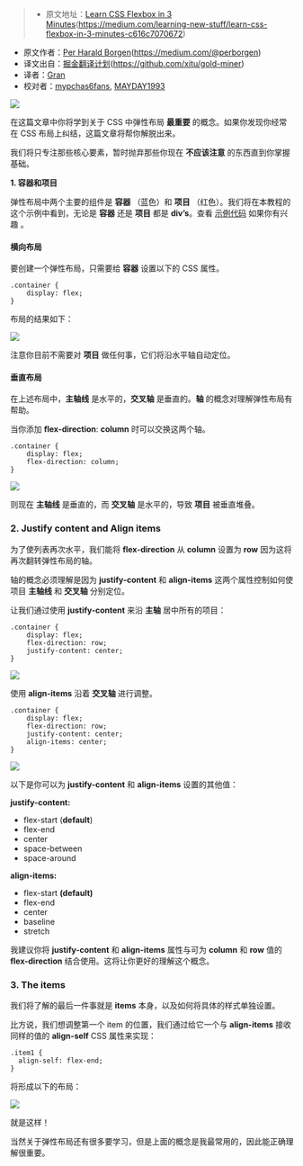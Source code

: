 > * 原文地址：[Learn CSS Flexbox in 3 Minutes]()(https://medium.com/learning-new-stuff/learn-css-flexbox-in-3-minutes-c616c7070672)
* 原文作者：[Per Harald Borgen]()(https://medium.com/@perborgen)
* 译文出自：[掘金翻译计划]()(https://github.com/xitu/gold-miner)
* 译者：[Gran](https://github.com/Graning)
* 校对者：[mypchas6fans](https://github.com/mypchas6fans), [MAYDAY1993](https://github.com/MAYDAY1993)

![](https://cdn-images-1.medium.com/max/800/1*baslR_nGORHYX4STOjhhpg.png)

在这篇文章中你将学到关于 CSS 中弹性布局 **最重要** 的概念。如果你发现你经常在 CSS 布局上纠结，这篇文章将帮你解脱出来。

我们将只专注那些核心要素，暂时抛弃那些你现在 **不应该注意** 的东西直到你掌握基础。

**1\. 容器和项目**

弹性布局中两个主要的组件是 **容器** （蓝色）和 **项目** （红色）。我们将在本教程的这个示例中看到，无论是 **容器** 还是 **项目** 都是  **div’s**。查看 [示例代码](https://github.com/perborgen/FlexboxTutorial) 如果你有兴趣 。

#### 横向布局

要创建一个弹性布局，只需要给 **容器** 设置以下的 CSS 属性。

    .container {
        display: flex;
    }

布局的结果如下：

![](https://cdn-images-1.medium.com/max/800/1*3zzvOetr1fjDrZKEEmo9dA.png)

注意你目前不需要对 **项目** 做任何事，它们将沿水平轴自动定位。

#### 垂直布局

在上述布局中，**主轴线** 是水平的，**交叉轴** 是垂直的。**轴** 的概念对理解弹性布局有帮助。

当你添加 **flex-direction**: **column** 时可以交换这两个轴。

    .container {
        display: flex;
        flex-direction: column;
    }




![](https://cdn-images-1.medium.com/max/800/1\*yPT-82-JPYk8b2Rh\_3K6sQ.png)


则现在 **主轴线** 是垂直的，而 **交叉轴** 是水平的，导致 **项目** 被垂直堆叠。

### 2\. Justify content and Align items

为了使列表再次水平，我们能将 **flex-direction** 从 **column** 设置为 **row** 因为这将再次翻转弹性布局的轴。

轴的概念必须理解是因为 **justify-content** 和 **align-items** 这两个属性控制如何使项目 **主轴线** 和 **交叉轴** 分别定位。

让我们通过使用 **justify-content** 来沿 **主轴** 居中所有的项目：

    .container {
        display: flex;
        flex-direction: row;
        justify-content: center;
    }

![](https://cdn-images-1.medium.com/max/800/1\*KAFfHDFWCd12qI3TqSS8DQ.png)

使用 **align-items** 沿着 **交叉轴** 进行调整。

    .container {
        display: flex;
        flex-direction: row;
        justify-content: center;
        align-items: center;
    }

 
![](https://cdn-images-1.medium.com/max/800/1\*S666Y69uJUWgQ0rz8tzjOQ.png)



以下是你可以为 **justify-content** 和 **align-items** 设置的其他值：

**justify-content:**

*   flex-start (**default**)
*   flex-end
*   center
*   space-between
*   space-around

**align-items:**

*   flex-start **(default)**
*   flex-end
*   center
*   baseline
*   stretch

我建议你将 **justify-content** 和 **align-items** 属性与可为 **column** 和 **row** 值的 **flex-direction** 结合使用。这将让你更好的理解这个概念。

### 3\. The items

我们将了解的最后一件事就是 **items** 本身，以及如何将具体的样式单独设置。

比方说，我们想调整第一个 item 的位置，我们通过给它一个与 **align-items** 接收同样的值的 **align-self** CSS 属性来实现：

    .item1 {
      align-self: flex-end;
    }


将形成以下的布局：

![](https://cdn-images-1.medium.com/max/800/1\*-NBG56jX-QKYaga6qiF0eg.png)

就是这样！

当然关于弹性布局还有很多要学习，但是上面的概念是我最常用的，因此能正确理解很重要。

